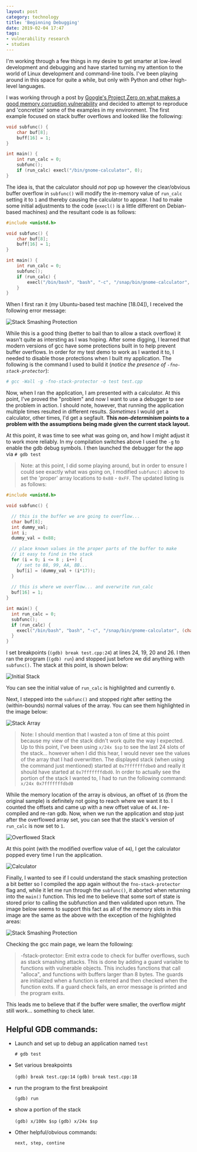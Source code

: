 ```yaml
---
layout: post
category: technology
title: 'Beginning Debugging'
date: 2019-02-04 17:47
tags:
- vulnerability research
- studies
---
```


I'm working through a few things in my desire to get smarter at low-level development and debugging and have started turning my attention to the world of Linux development and command-line tools. I've been playing around in this space for quite a while, but only with Python and other high-level languages.

I was working through a post by [Google's Project Zero on what makes a good memory corruption vulnerability](https://googleprojectzero.blogspot.com/2015/06/what-is-good-memory-corruption.html) and decided to attempt to reproduce and 'concretize' some of the examples in my environment. The first example focused on stack buffer overflows and looked like the following:

```c
void subfunc() {
    char buf[8];
    buff[16] = 1;
}

int main() {
    int run_calc = 0;
    subfunc();
    if (run_calc) execl("/bin/gnome-calculator", 0);
}
```

The idea is, that the calculator should *not* pop up however the clear/obvious buffer overflow in `subfunc()` will modify the in-memory value of `run_calc` setting it to `1` and thereby causing the calculator to appear. I had to make some initial adjustments to the code (`execl()` is a little different on Debian-based machines) and the resultant code is as follows:

```c
#include <unistd.h>

void subfunc() {
    char buf[8];
    buff[16] = 1;
}

int main() {
    int run_calc = 0;
    subfunc();
    if (run_calc) {
        execl("/bin/bash", "bash", "-c", "/snap/bin/gnome-calculator", (char *)0);
    }
}
```

When I first ran it (my Ubuntu-based test machine [18.04]), I received the following error message:

<img alt='Stack Smashing Protection' src='/images/stack_start00.png' class='blogimage img-responsive'>

While this is a good thing (better to bail than to allow a stack overflow) it wasn't quite as intersting as I was hoping. After some digging, I learned that modern versions of gcc have some protections built in to help prevent buffer overflows. In order for my test demo to work as I wanted it to, I needed to disable those protections when I built my application. The following is the command I used to build it (*notice the presence of `-fno-stack-protector`*):

```bash
# gcc -Wall -g -fno-stack-protector -o test test.cpp
```

Now, when I ran the application, I am presented with a calculator. At this point, I've proved the "problem" and now I want to use a debugger to *see* the problem in action. I should note, however, that running the application multiple times resulted in different results. _Sometimes_ I would get a calculator, other times, I'd get a segfault. __This *non-determinism* points to a problem with the assumptions being made given the current stack layout.__

At this point, it was time to see what was going on, and how I might adjust it to work more reliably. In my compilation switches above I used the `-g` to enable the gdb debug symbols. I then launched the debugger for the app via `# gdb test`

> Note: at this point, I did some playing around, but in order to ensure I could see exactly what was going on, I modified `subfunc()` above to set the 'proper' array locations to `0x88` - `0xFF`. The updated listing is as follows:

```c
#include <unistd.h>

void subfunc() {

  // this is the buffer we are going to overflow...
  char buf[8];
  int dummy_val;
  int i;
  dummy_val = 0x88;

  // place known values in the proper parts of the buffer to make
  // it easy to find in the stack
  for (i = 0; i <= 8 ; i++) {
    // set to 88, 99, AA, BB...
    buf[i] = (dummy_val + (i*17));
  }
  
  // this is where we overflow... and overwrite run_calc
  buf[16] = 1;
}

int main() {
  int run_calc = 0;
  subfunc();
  if (run_calc) {
    execl("/bin/bash", "bash", "-c", "/snap/bin/gnome-calculator", (char *)0);
  }
}
```

I set breakpoints (`(gdb) break test.cpp:24`) at lines 24, 19, 20 and 26. I then ran the program (`(gdb) run`) and stopped just before we did anything with `subfunc()`. The stack at this point, is shown below:

<img alt='Initial Stack' src='/images/stack_start01.png' class='blogimage img-responsive'>

You can see the initial value of `run_calc` is highlighted and currently `0`.

Next, I stepped into the `subfunc()` and stopped right after setting the (within-bounds) normal values of the array. You can see them highlighted in the image below:

<img alt='Stack Array' src='/images/stack_start02.png' class='blogimage img-responsive'>

> Note: I should mention that I wasted a ton of time at this point because my view of the stack didn't work quite the way I expected. Up to this point, I've been using `x/24x $sp` to see the last 24 slots of the stack... however when I did this hear, I would never see the values of the array that I had overwritten. The displayed stack (when using the command just mentioned) started at `0x7fffffffdbe0` and really it should have started at `0x7fffffffdbd0`. In order to actually see the portion of the stack I wanted to, I had to run the following command: `x/24x 0x7fffffffdbd0`

While the memory location of the array is obvious, an offset of `16` (from the original sample) is definitely not going to reach where we want it to. I counted the offsets and came up with a new offset value of `44`. I re-compiled and re-ran gdb. Now, when we run the application and stop just after the overflowed array set, you can see that the stack's version of `run_calc` is now set to `1`.

<img alt='Overflowed Stack' src='/images/stack_start03.png' class='blogimage img-responsive'>

At this point (with the modified overflow value of `44`), I get the calculator popped every time I run the application.

<img alt='Calculator' src='/images/stack_start04.png' class='blogimage img-responsive'>


Finally, I wanted to see if I could understand the stack smashing protection a bit better so I compiled the app again without the `fno-stack-protector` flag and, while it let me run through the `subfunc()`, it aborted when returning into the `main()` function. This led me to believe that some sort of state is stored prior to calling the subfunction and then validated upon return. The image below seems to support this fact as all of the memory slots in this image are the same as the above with the exception of the highlighted areas:

<img alt='Stack Smashing Protection' src='/images/stack_start05.png' class='blogimage img-responsive'>

Checking the gcc main page, we learn the following:

> -fstack-protector: Emit extra code to check for buffer overflows, such as stack smashing attacks. This is done by adding a guard variable to functions with vulnerable objects. This includes functions that call "alloca", and functions with buffers larger than 8 bytes. The guards are initialized when a function is entered and then checked when the function exits. If a guard check fails, an error message is printed and the program exits.

This leads me to believe that if the buffer were smaller, the overflow *might* still work... something to check later.


## Helpful GDB commands:

- Launch and set up to debug an application named `test`

  `# gdb test`

- Set various breakpoints

  `(gdb) break test.cpp:14`
  `(gdb) break test.cpp:18`

- run the program to the first breakpoint

  `(gdb) run`

- show a portion of the stack

  `(gdb) x/100x $sp`
  `(gdb) x/24x $sp`

- Other helpful/obvious commands:
  
  `next, step, contine`

